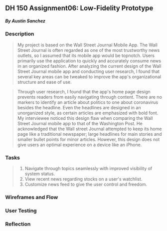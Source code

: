 ## DH 150 Assignment06: Low-Fidelity Prototype
##### By Austin Sanchez


### Description
>My project is based on the Wall Street Journal Mobile App. The Wall Street Journal is often regarded as one of the most trustworthy news outlets, so I assumed that its mobile app would be topnotch. Users primarily use the application to quickly and accurately consume news in an organized fashion. After analyzing the current design of the Wall Street Journal mobile app and conducting user research, I found that several key areas can be tweaked to improve the app's organizational structure and ease of use. 

>Through user research, I found that the app's home page design prevents readers from easily navigating through content. There are no markers to identify an article about politics to one about coronavirus besides the headline. Even the headlines are designed in an unorganized style, as certain articles are emphasized with bold font. My interviewee noticed this design flaw when comparing the Wall Street Journal mobile app to that of the Washington Post. He acknowledged that the Wall street Journal attempted to keep its home page like a traditional newspaper; large headlines for main stories and smaller bullet points for minor articles. However, this design does not give users an optimal experience on a device like an iPhone. 

### Tasks
>1. Navigate through topics seamlessly with improved visibility of system status.
>2. View recent news regarding stocks on a user's watchlist.
>3. Customize news feed to give the user control and freedom. 


### Wireframes and Flow

### User Testing

### Reflection


